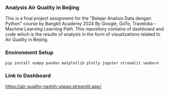### Analysis Air Quality in Beijing
This is a final project assignment for the "Belajar Analisis Data dengan Python" course by Bangkit Academy 2024 By Google, GoTo, Traveloka - Machine Learning Learning Path. This repository contains of dashboard and code which is the results of analysis in the form of visualizations related to Air Quality in Beijing. 

### Environment Setup
`pip install numpy pandas matplotlib plotly jupyter streamlit seaborn`

### Link to Dashboard
https://air-quality-nashih-ulwan.streamlit.app/
